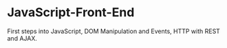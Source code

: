 # JavaScript-Front-End
First steps into JavaScript, DOM Manipulation and Events, HTTP with REST and AJAX.
